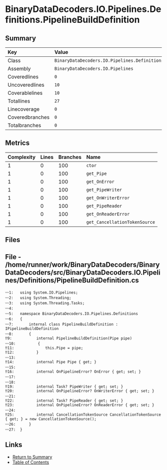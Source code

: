 ﻿# BinaryDataDecoders.IO.Pipelines.Definitions.PipelineBuildDefinition

## Summary

| Key             | Value                                                                 |
| :-------------- | :-------------------------------------------------------------------- |
| Class           | `BinaryDataDecoders.IO.Pipelines.Definitions.PipelineBuildDefinition` |
| Assembly        | `BinaryDataDecoders.IO.Pipelines`                                     |
| Coveredlines    | `0`                                                                   |
| Uncoveredlines  | `10`                                                                  |
| Coverablelines  | `10`                                                                  |
| Totallines      | `27`                                                                  |
| Linecoverage    | `0`                                                                   |
| Coveredbranches | `0`                                                                   |
| Totalbranches   | `0`                                                                   |

## Metrics

| Complexity | Lines | Branches | Name                          |
| :--------- | :---- | :------- | :---------------------------- |
| 1          | 0     | 100      | `ctor`                        |
| 1          | 0     | 100      | `get_Pipe`                    |
| 1          | 0     | 100      | `get_OnError`                 |
| 1          | 0     | 100      | `get_PipeWriter`              |
| 1          | 0     | 100      | `get_OnWriterError`           |
| 1          | 0     | 100      | `get_PipeReader`              |
| 1          | 0     | 100      | `get_OnReaderError`           |
| 1          | 0     | 100      | `get_CancellationTokenSource` |

## Files

## File - /home/runner/work/BinaryDataDecoders/BinaryDataDecoders/src/BinaryDataDecoders.IO.Pipelines/Definitions/PipelineBuildDefinition.cs

```CSharp
〰1:   using System.IO.Pipelines;
〰2:   using System.Threading;
〰3:   using System.Threading.Tasks;
〰4:   
〰5:   namespace BinaryDataDecoders.IO.Pipelines.Definitions
〰6:   {
〰7:       internal class PipelineBuildDefinition : IPipelineBuildDefinition
〰8:       {
‼9:           internal PipelineBuildDefinition(Pipe pipe)
〰10:          {
‼11:              this.Pipe = pipe;
‼12:          }
〰13:  
‼14:          internal Pipe Pipe { get; }
〰15:  
‼16:          internal OnPipelineError? OnError { get; set; }
〰17:  
〰18:  
‼19:          internal Task? PipeWriter { get; set; }
‼20:          internal OnPipelineError? OnWriterError { get; set; }
〰21:  
‼22:          internal Task? PipeReader { get; set; }
‼23:          internal OnPipelineError? OnReaderError { get; set; }
〰24:  
‼25:          internal CancellationTokenSource CancellationTokenSource { get; } = new CancellationTokenSource();
〰26:      }
〰27:  }
```

## Links

* [Return to Summary](Summary.md)
* [Table of Contents](../TOC.md)

